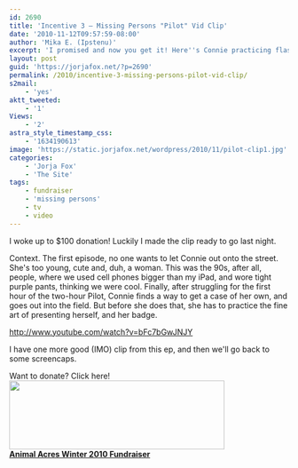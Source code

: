 ```yaml
---
id: 2690
title: 'Incentive 3 — Missing Persons "Pilot" Vid Clip'
date: '2010-11-12T09:57:59-08:00'
author: 'Mika E. (Ipstenu)'
excerpt: 'I promised and now you get it! Here''s Connie practicing flashing her badge.'
layout: post
guid: 'https://jorjafox.net/?p=2690'
permalink: /2010/incentive-3-missing-persons-pilot-vid-clip/
s2mail:
    - 'yes'
aktt_tweeted:
    - '1'
Views:
    - '2'
astra_style_timestamp_css:
    - '1634190613'
image: 'https://static.jorjafox.net/wordpress/2010/11/pilot-clip1.jpg'
categories:
    - 'Jorja Fox'
    - 'The Site'
tags:
    - fundraiser
    - 'missing persons'
    - tv
    - video
---
```


I woke up to $100 donation!  Luckily I made the clip ready to go last night.

Context.  The first episode, no one wants to let Connie out onto the street. She's too young, cute and, duh, a woman.  This was the 90s, after all, people, where we used cell phones bigger than my iPad, and wore tight purple pants, thinking we were cool.  Finally, after struggling for the first hour of the two-hour Pilot, Connie finds a way to get a case of her own, and goes out into the field.  But before she does that, she has to practice the fine art of presenting herself, and her badge.

http://www.youtube.com/watch?v=bFc7bGwJNJY

I have one more good (IMO) clip from this ep, and then we'll go back to some screencaps.

Want to donate?  Click here!
<a href="http://www.crowdrise.com/jfo-animalacres2010/fundraiser/jorjafoxonline"><img src="//static.jorjafox.net/wordpress/2010/11/crowdrise.jpg" alt="" title="crowdrise" width="388" height="124" class="aligncenter size-full wp-image-2683" /><br />**Animal Acres Winter 2010 Fundraiser**</a>
